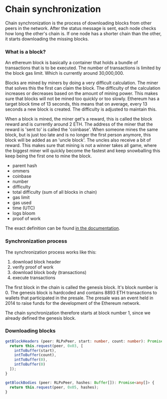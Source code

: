 # Chain synchronization

Chain synchronization is the process of downloading blocks from other peers in the network.
After the status message is sent, each node checks how long the other's chain is.
If one node has a shorter chain than the other, it starts downloading the missing blocks.

### What is a block?

An ethereum block is basically a container that holds a bundle of transactions that is to be executed.
The number of transactions is limited by the block gas limit. Which is currently around 30,000,000.

Blocks are mined by miners by doing a very difficult calculation. The miner that solves this the first can claim the block.
The difficulty of the calculation increases or decreases based on the amount of mining power.
This makes sure that blocks will not be mined too quickly or too slowly. Ethereum has a target block time of 13 seconds, this means that on average, every 13 seconds a new block is created. The difficulty is adjusted to maintain this.

When a block is mined, the miner get's a reward, this is called the block reward and is currently around 2 ETH.
The address of the miner that the reward is 'sent to' is called the 'coinbase'.
When someone mines the same block, but is just too late and is no longer the first person anymore, this block will be added as an 'uncle block'. The uncles also receive a bit of reward. This makes sure that mining is not a winner takes all game, where the biggest miner will quickly become the fastest and keep snowballing this keep being the first one to mine the block.

- parent hash
- ommers
- coinbase
- number
- difficulty
- total difficulty (sum of all blocks in chain)
- gas limit
- gas used
- time (UTC)
- logs bloom
- proof of work

The exact definition can be found [in the documentation](https://github.com/ethereum/devp2p/blob/master/caps/eth.md#block-encoding-and-validity).

### Synchronization process

The synchronization process works like this:

1. download block header
2. verify proof of work
3. download block body (transactions)
4. execute transactions

The first block in the chain is called the genesis block. It's block number is 0.
The genesis block is hardcoded and contains 8893 ETH transactions to wallets that participated in the presale.
The presale was an event held in 2014 to raise funds for the development of the Ethereum network.

The chain synchronization therefore starts at block number 1, since we already defined the genesis block.

### Downloading blocks

```typescript
getBlockHeaders (peer: RLPxPeer, start: number, count: number): Promise<Buffer[][]> {
  return this.request(peer, 0x03, [
    intToBuffer(start),
    intToBuffer(count),
    intToBuffer(0),
    intToBuffer(0)
  ]);
}
```

```typescript
getBlockBodies (peer: RLPxPeer, hashes: Buffer[]): Promise<any[]> {
  return this.request(peer, 0x05, hashes);
}
```